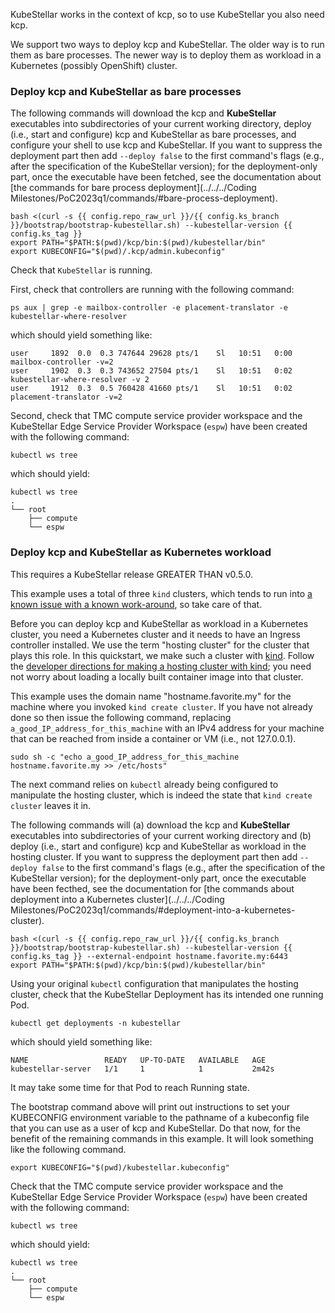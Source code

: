 <!--quickstart-1-install-and-run-kubestellar-start-->

KubeStellar works in the context of kcp, so to use KubeStellar you also need kcp.

We support two ways to deploy kcp and KubeStellar. The older way is to run them as bare processes. The newer way is to deploy them as workload in a Kubernetes (possibly OpenShift) cluster.

### Deploy kcp and KubeStellar as bare processes

The following commands will download the kcp and **KubeStellar** executables into subdirectories of your current working directory, deploy (i.e., start and configure) kcp and KubeStellar as bare processes, and configure your shell to use kcp and KubeStellar.  If you want to suppress the deployment part then add `--deploy false` to the first command's flags (e.g., after the specification of the KubeStellar version); for the deployment-only part, once the executable have been fetched, see the documentation about [the commands for bare process deployment](../../../Coding Milestones/PoC2023q1/commands/#bare-process-deployment).

```shell
bash <(curl -s {{ config.repo_raw_url }}/{{ config.ks_branch }}/bootstrap/bootstrap-kubestellar.sh) --kubestellar-version {{ config.ks_tag }}
export PATH="$PATH:$(pwd)/kcp/bin:$(pwd)/kubestellar/bin"
export KUBECONFIG="$(pwd)/.kcp/admin.kubeconfig"
```

Check that `KubeStellar` is running.

First, check that controllers are running with the following command:

```shell
ps aux | grep -e mailbox-controller -e placement-translator -e kubestellar-where-resolver
```

which should yield something like:

``` { .sh .no-copy }
user     1892  0.0  0.3 747644 29628 pts/1    Sl   10:51   0:00 mailbox-controller -v=2
user     1902  0.3  0.3 743652 27504 pts/1    Sl   10:51   0:02 kubestellar-where-resolver -v 2
user     1912  0.3  0.5 760428 41660 pts/1    Sl   10:51   0:02 placement-translator -v=2
``` 

Second, check that TMC compute service provider workspace and the KubeStellar Edge Service Provider Workspace (`espw`) have been created with the following command:

```shell
kubectl ws tree
```

which should yield:

``` { .sh .no-copy }
kubectl ws tree
.
└── root
    ├── compute
    └── espw
```

### Deploy kcp and KubeStellar as Kubernetes workload

This requires a KubeStellar release GREATER THAN v0.5.0.

This example uses a total of three `kind` clusters, which tends to run
into [a known issue with a known
work-around](https://kind.sigs.k8s.io/docs/user/known-issues/#pod-errors-due-to-too-many-open-files),
so take care of that.

Before you can deploy kcp and KubeStellar as workload in a Kubernetes
cluster, you need a Kubernetes cluster and it needs to have an Ingress
controller installed.  We use the term "hosting cluster" for the
cluster that plays this role.  In this quickstart, we make such a
cluster with [kind](https://kind.sigs.k8s.io/).  Follow the [developer
directions for making a hosting cluster with kind](../../../Coding%20Milestones/PoC2023q1/environments/dev-env/#hosting-kubestellar-in-a-kind-cluster);
you need not worry about loading a locally built container image into
that cluster.

This example uses the domain name "hostname.favorite.my" for the machine where you invoked `kind create cluster`. If you have not already done so then issue the following command, replacing `a_good_IP_address_for_this_machine` with an IPv4 address for your machine that can be reached from inside a container or VM (i.e., not 127.0.0.1).

``` {.bash}
sudo sh -c "echo a_good_IP_address_for_this_machine hostname.favorite.my >> /etc/hosts"
```

The next command relies on `kubectl` already being configured to manipulate the hosting cluster, which is indeed the state that `kind create cluster` leaves it in.

The following commands will (a) download the kcp and **KubeStellar** executables into subdirectories of your current working directory and (b) deploy (i.e., start and configure) kcp and KubeStellar as workload in the hosting cluster. If you want to suppress the deployment part then add `--deploy false` to the first command's flags (e.g., after the specification of the KubeStellar version); for the deployment-only part, once the executable have been fecthed, see the documentation for [the commands about deployment into a Kubernetes cluster](../../../Coding Milestones/PoC2023q1/commands/#deployment-into-a-kubernetes-cluster).

``` {.bash}
bash <(curl -s {{ config.repo_raw_url }}/{{ config.ks_branch }}/bootstrap/bootstrap-kubestellar.sh) --kubestellar-version {{ config.ks_tag }} --external-endpoint hostname.favorite.my:6443
export PATH="$PATH:$(pwd)/kcp/bin:$(pwd)/kubestellar/bin"
```

Using your original `kubectl` configuration that manipulates the hosting cluster, check that the KubeStellar Deployment has its intended one running Pod.

``` {.bash}
kubectl get deployments -n kubestellar
```

which should yield something like:

``` { .sh .no-copy }
NAME                 READY   UP-TO-DATE   AVAILABLE   AGE
kubestellar-server   1/1     1            1           2m42s
``` 

It may take some time for that Pod to reach Running state.

The bootstrap command above will print out instructions to set your KUBECONFIG environment variable to the pathname of a kubeconfig file that you can use as a user of kcp and KubeStellar.  Do that now, for the benefit of the remaining commands in this example.  It will look something like the following command.

``` {.bash}
export KUBECONFIG="$(pwd)/kubestellar.kubeconfig"
```

Check that the TMC compute service provider workspace and the KubeStellar Edge Service Provider Workspace (`espw`) have been created with the following command:

``` {.bash}
kubectl ws tree
```

which should yield:

``` { .sh .no-copy }
kubectl ws tree
.
└── root
    ├── compute
    └── espw
```

<!--quickstart-1-install-and-run-kubestellar-end-->
